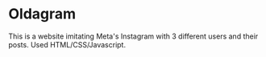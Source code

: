 # Oldagram
This is a website imitating Meta's Instagram with 3 different users and their posts. Used HTML/CSS/Javascript.
